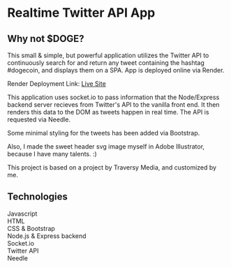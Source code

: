 # Realtime Twitter API App

## Why not $DOGE?

This small & simple, but powerful application utilizes the Twitter API to continuously search for and return any tweet containing the hashtag #dogecoin, and displays them on a SPA. App is deployed online via Render.

Render Deployment Link: [Live Site](https://doge-tracker.onrender.com/)

This application uses socket.io to pass information that the Node/Express backend server recieves from Twitter's API to the vanilla front end. It then renders this data to the DOM as tweets happen in real time. The API is requested via Needle.

Some minimal styling for the tweets has been added via Bootstrap.

Also, I made the sweet header svg image myself in Adobe Illustrator, because I have many talents. :)

This project is based on a project by Traversy Media, and customized by me.

## Technologies

Javascript  
HTML  
CSS & Bootstrap    
Node.js & Express backend  
Socket.io  
Twitter API  
Needle  
